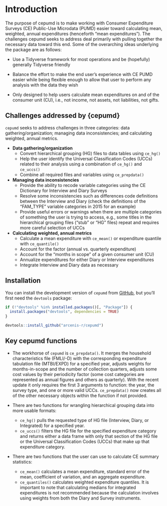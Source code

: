
<!-- README.md is generated from README.Rmd. Please edit that file -->

# Introduction

The purpose of cepumd is to make working with Consumer Expenditure
Surveys (CE) Public-Use Microdata (PUMD) easier toward calculating mean,
weighted, annual expenditures (henceforth “mean expenditures”). The
challenges cepumd seeks to address deal primarily with pulling together
the necessary data toward this end. Some of the overarching ideas
underlying the package are as follows:

- Use a Tidyverse framework for most operations and be (hopefully)
  generally Tidyverse friendly

- Balance the effort to make the end user’s experience with CE PUMD
  easier while being flexible enough to allow that user to perform any
  analysis with the data they wish

- Only designed to help users calculate mean expenditures on and of the
  consumer unit (CU), i.e., not income, not assets, not liabilities, not
  gifts.

## Challenges addressed by {cepumd}

`cepumd` seeks to address challenges in three categories: data
gathering/organization; managing data inconsistencies; and calculating
weighted, annual metrics.

- **Data gathering/organization**
  - Convert hierarchical grouping (HG) files to data tables using
    `ce_hg()`
  - Help the user identify the Universal Classification Codes (UCCs)
    related to their analysis using a combination of `ce_hg()` and
    `ce_uccs()`
  - Combine all required files and variables using `ce_prepdata()`
- **Managing data inconsistencies**
  - Provide the ability to recode variable categories using the CE
    Dictionary for Interview and Diary Surveys
  - Resolve some inconsistencies such as differences code definitions
    between the Interview and Diary (check the definitions of the
    “FAM_TYPE” variable categories in 2015 for an example)
  - Provide useful errors or warnings when there are multiple categories
    of something the user is trying to access, e.g., some titles in the
    hierarchical grouping files (“stub” or “HG” files) repeat and
    requires more careful selection of UCCs
- **Calculating weighted, annual metrics**
  - Calculate a mean expenditure with `ce_mean()` or expenditure
    quantile with `ce_quantile()`
  - Account for the factor (annual vs. quarterly expenditure)
  - Account for the “months in scope” of a given consumer unit (CU)
  - Annualize expenditures for either Diary or Interview expenditures
  - Integrate Interview and Diary data as necessary

## Installation

You can install the development version of `cepumd` from
[GitHub](https://github.com), but you’ll first need the `devtools`
package:

``` r
if (!"devtools" %in% installed.packages()[, "Package"]) {
  install.packages("devtools", dependencies = TRUE)
}

devtools::install_github("arcenis-r/cepumd")
```

## Key cepumd functions

- The workhorse of `cepumd` is `ce_prepdata()`. It merges the household
  characteristics file (FMLI/-D) with the corresponding expenditure
  tabulation file (MTBI/EXPD) for a specified year, adjusts weights for
  months-in-scope and the number of collection quarters, adjusts some
  cost values by their periodicity factor (some cost categories are
  represented as annual figures and others as quarterly). With the
  recent update it only requires the first 3 arguments to function: the
  year, the survey type, and one or more valid UCCs. `ce_prepdata()` now
  creates all of the other necessary objects within the function if not
  provided.

- There are two functions for wrangling hierarchical grouping data into
  more usable formats:

  - `ce_hg()` pulls the requested type of HG file (Interview, Diary, or
    Integrated) for a specified year.
  - `ce_uccs()` filters the HG file for the specified expenditure
    category and returns either a data frame with only that section of
    the HG file or the Universal Classification Codes (UCCs) that make
    up that expenditure category.

- There are two functions that the user can use to calculate CE summary
  statistics:

  - `ce_mean()` calculates a mean expenditure, standard error of the
    mean, coefficient of variation, and an aggregate expenditure.
  - `ce_quantiles()` calculates weighted expenditure quantiles. It is
    important to note that calculating medians for integrated
    expenditures is not recommended because the calculation involves
    using weights from both the Diary and Survey instruments.
